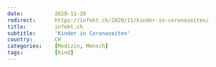 ```yaml
---
date:          2020-11-20
redirect:      https://infekt.ch/2020/11/kinder-in-coronazeiten/
title:         infekt.ch
subtitle:      'Kinder in Coronazeiten'
country:       CH
categories:    [Medizin, Mensch]
tags:          [kind]
---
```

